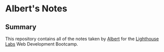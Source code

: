 # Albert's Notes

## Summary

This repository contains all of the notes taken by [Albert](https://github.com/albho) for the [Lighthouse Labs](https://www.lighthouselabs.ca/en/web-development-bootcamp) Web Development Bootcamp.
